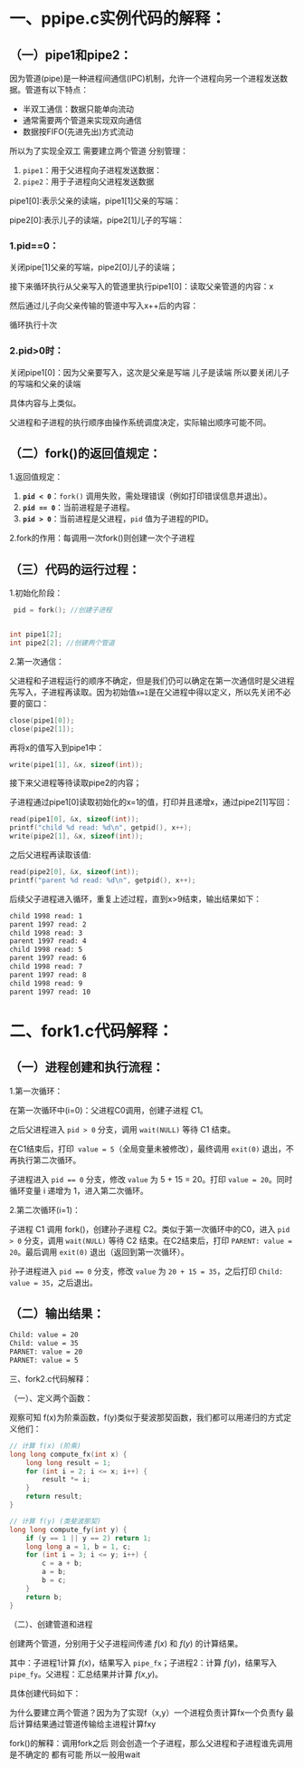# 一、ppipe.c实例代码的解释：

## （一）pipe1和pipe2：

因为管道(pipe)是一种进程间通信(IPC)机制，允许一个进程向另一个进程发送数据。管道有以下特点：

- 半双工通信：数据只能单向流动
- 通常需要两个管道来实现双向通信
- 数据按FIFO(先进先出)方式流动

所以为了实现全双工 需要建立两个管道 分别管理：

1. `pipe1`：用于父进程向子进程发送数据：
2. `pipe2`：用于子进程向父进程发送数据

pipe1[0]:表示父亲的读端，pipe1[1]父亲的写端：

pipe2[0]:表示儿子的读端，pipe2[1]儿子的写端：



### 1.pid==0：

关闭pipe[1]父亲的写端，pipe2[0]儿子的读端；

接下来循环执行从父亲写入的管道里执行pipe1[0]：读取父亲管道的内容：x

然后通过儿子向父亲传输的管道中写入x++后的内容：

循环执行十次

### 2.pid>0时：

关闭pipe1[0]：因为父亲要写入，这次是父亲是写端 儿子是读端 所以要关闭儿子的写端和父亲的读端

具体内容与上类似。

父进程和子进程的执行顺序由操作系统调度决定，实际输出顺序可能不同。



## （二）fork()的返回值规定：

1.返回值规定：

1. **`pid < 0`**：`fork()` 调用失败，需处理错误（例如打印错误信息并退出）。
2. **`pid == 0`**：当前进程是子进程。
3. **`pid > 0`**：当前进程是父进程，`pid` 值为子进程的PID。

2.fork的作用：每调用一次fork()则创建一次个子进程

## （三）代码的运行过程：

1.初始化阶段：

```c
 pid = fork(); //创建子进程


int pipe1[2]; 
int pipe2[2]; //创建两个管道
```

2.第一次通信：

父进程和子进程运行的顺序不确定，但是我们仍可以确定在第一次通信时是父进程先写入，子进程再读取。因为初始值`x=1`是在父进程中得以定义，所以先关闭不必要的窗口：

```c
close(pipe1[0]); 
close(pipe2[1]);
```

再将x的值写入到pipe1中：

```c
write(pipe1[1], &x, sizeof(int)); 
```

接下来父进程等待读取pipe2的内容；

子进程通过pipe1[0]读取初始化的x=1的值，打印并且递增x，通过pipe2[1]写回：

```c
read(pipe1[0], &x, sizeof(int)); 
printf("child %d read: %d\n", getpid(), x++); 
write(pipe2[1], &x, sizeof(int));
```

之后父进程再读取该值:

```c
read(pipe2[0], &x, sizeof(int)); 
printf("parent %d read: %d\n", getpid(), x++);
```

后续父子进程进入循环，重复上述过程，直到x>9结束，输出结果如下：

```bash
child 1998 read: 1
parent 1997 read: 2
child 1998 read: 3
parent 1997 read: 4
child 1998 read: 5
parent 1997 read: 6
child 1998 read: 7
parent 1997 read: 8
child 1998 read: 9
parent 1997 read: 10
```

# 二、fork1.c代码解释：

## （一）进程创建和执行流程：

1.第一次循环：

在第一次循环中(i=0)：父进程C0调用，创建子进程 C1。

之后父进程进入 `pid > 0` 分支，调用 `wait(NULL)` 等待 C1 结束。

在C1结束后，打印` value = 5`（全局变量未被修改），最终调用 `exit(0)` 退出，不再执行第二次循环。

子进程进入 `pid == 0` 分支，修改 `value` 为 5 + 15 = 20。打印 `value = 20`。同时循环变量 i 递增为 1，进入第二次循环。

2.第二次循环(i=1)：

子进程 C1 调用 fork()，创建孙子进程 C2。类似于第一次循环中的C0，进入 `pid > 0` 分支，调用 `wait(NULL)` 等待 C2 结束。在C2结束后，打印 `PARENT: value = 20`。最后调用 `exit(0)` 退出（返回到第一次循环）。

孙子进程进入 `pid == 0` 分支，修改 `value` 为 `20 + 15 = 35`，之后打印 `Child: value = 35`，之后退出。

## （二）输出结果：

```bash
Child: value = 20
Child: value = 35
PARNET: value = 20
PARNET: value = 5
```

三、fork2.c代码解释：

（一）、定义两个函数：

观察可知 f(x)为阶乘函数，f(y)类似于斐波那契函数，我们都可以用递归的方式定义他们：

```c
// 计算 f(x) (阶乘)
long long compute_fx(int x) {
    long long result = 1;
    for (int i = 2; i <= x; i++) {
        result *= i;
    }
    return result;
}

// 计算 f(y) (类斐波那契)
long long compute_fy(int y) {
    if (y == 1 || y == 2) return 1;
    long long a = 1, b = 1, c;
    for (int i = 3; i <= y; i++) {
        c = a + b;
        a = b;
        b = c;
    }
    return b;
}
```

（二）、创建管道和进程

创建两个管道，分别用于父子进程间传递 *f*(*x*) 和 *f*(*y*) 的计算结果。

其中：子进程1计算 *f*(*x*)，结果写入 `pipe_fx`；子进程2：计算 *f*(*y*)，结果写入 `pipe_fy`。父进程：汇总结果并计算 *f*(*x*,*y*)。

具体创建代码如下：

为什么要建立两个管道？因为为了实现f（x,y）一个进程负责计算fx一个负责fy 最后计算结果通过管道传输给主进程计算fxy



fork()的解释：调用fork之后 则会创造一个子进程，那么父进程和子进程谁先调用是不确定的 都有可能 所以一般用wait